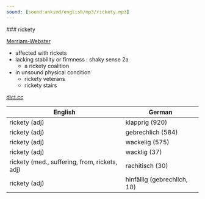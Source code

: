 ```yaml
---
sound: [sound:ankimd/english/mp3/rickety.mp3]
---
```


\### rickety

[Merriam-Webster](https://www.merriam-webster.com/dictionary/rickety)

- affected with rickets
- lacking stability or firmness : shaky sense 2a
    - a rickety coalition
- in unsound physical condition
    - rickety veterans
    - rickety stairs

[dict.cc](https://www.dict.cc/rickety)

| English        | German       |
| -------------- | ------------ |
| rickety (adj) | klapprig (920) |
| rickety (adj) | gebrechlich (584) |
| rickety (adj) | wackelig (575) |
| rickety (adj) | wacklig (37) |
| rickety (med., suffering, from, rickets, adj) | rachitisch (30) |
| rickety (adj) | hinfällig (gebrechlich, 10) |
